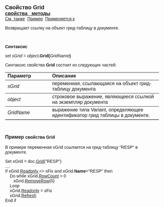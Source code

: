 ﻿<html>
<head>
<title>Документ\Grid</title>
</head>

<body>

<p><font face="Arial"><font size="4"><strong>Свойство Grid</strong><br>
</font><font size="3"><strong><a href="AsGrid.html">свойства&nbsp;&nbsp; методы</a><br>
</strong></font><a href="../Asdoc.html">См. также</a>&nbsp; <u>Пример</u>&nbsp;
<a href="../Asdoc.html">Применяется к</a></font></p>

<p class="label"><font face="Arial">Возвращает ссылку на объект 
грид-таблицу в документе. </font></p>

<p class="label">&nbsp;</p>

<p class="label"><font face="Arial"><b>Синтаксис</b></font></p>

<p><font face="Arial"><em>set sGrid = object</em><strong>.Grid(</strong><em>GridName</em><strong>)</strong></font></p>

<p><font face="Arial">Синтаксис свойства <strong>Grid</strong>
состоит из следующих частей:</font></p>

<table border="1" cellPadding="5" cols="2" frame="below" rules="rows">
<TBODY>
  <tr vAlign="top">
    <td class="label" width="29%"><font face="Arial"><b>Параметр</b></font></td>
    <td class="label" width="71%"><font face="Arial"><strong>Описание</strong></font></td>
  </tr>
  <tr>
    <td width="29%"><font face="Arial"><em>sGrid</em></font></td>
    <td width="71%"><font face="Arial">переменная, ссылающаяся на 
	объект грид-таблицу документа</font></td>
  </tr>
  <tr>
    <td width="29%"><font face="Arial"><em>object</em></font></td>
    <td width="71%"><font face="Arial">строковое выражение, являющееся 
	ссылкой на экземпляр документа</font></td>
  </tr>
  <tr>
    <td width="29%"><font face="Arial"><em>GridName</em></font></td>
    <td width="71%"><font face="Arial">выражение типа Variant, 
	определяющее идентификатор грид таблицы в документе.</font></td>
  </tr>
</TBODY>
</table>

<p class="label">&nbsp;</p>

<p><font face="Arial"><strong><font size="3">Пример </font>свойства 
Grid<br>
</strong><br>
В примере переменная xGrid ссылается на грид-таблицу &quot;RESP&quot; в документе.</font></p>

<p><font face="Arial">Set xGrid = doc.<a href="Grid.html">Grid</a>(&quot;RESP&quot;)<br>
....<br>
If xGrid.<a href="AsGrid/ReadOnly.html">Readonly </a>&lt;&gt; xFix and xGrid.<strong>Name</strong>=&quot;RESP&quot; 
then<br>
&nbsp;&nbsp;&nbsp; Do while xGrid.<a href="AsGrid/RowCount.html">RowCount</a> &gt; 0<br>
&nbsp;&nbsp;&nbsp;&nbsp;&nbsp;&nbsp; xGrid.<a href="AsGrid/RemoveRow.html">RemoveRow</a>(0)<br>
&nbsp;&nbsp;&nbsp; Loop<br>
&nbsp;&nbsp;&nbsp; xGrid.<a href="AsGrid/ReadOnly.html">Readonly</a> = xFix<br>
&nbsp;&nbsp;&nbsp; xGrid.<a href="AsGrid/Refresh.html">Refresh</a><br>
End if<br>
</font></p>
</body>
</html>
